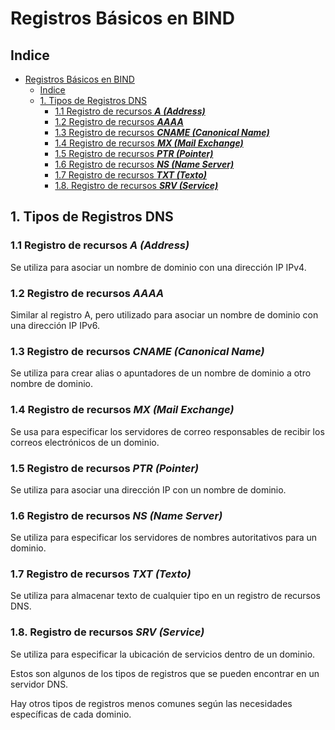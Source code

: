 # Registros Básicos en BIND

## Indice 

- [Registros Básicos en BIND](#registros-básicos-en-bind)
  - [Indice](#indice)
  - [1. Tipos de Registros DNS](#1-tipos-de-registros-dns)
    - [1.1 Registro de recursos ***A (Address)***](#11-registro-de-recursos-a-address)
    - [1.2 Registro de recursos ***AAAA***](#12-registro-de-recursos-aaaa)
    - [1.3 Registro de recursos ***CNAME (Canonical Name)***](#13-registro-de-recursos-cname-canonical-name)
    - [1.4 Registro de recursos ***MX (Mail Exchange)***](#14-registro-de-recursos-mx-mail-exchange)
    - [1.5 Registro de recursos ***PTR (Pointer)***](#15-registro-de-recursos-ptr-pointer)
    - [1.6 Registro de recursos ***NS (Name Server)***](#16-registro-de-recursos-ns-name-server)
    - [1.7 Registro de recursos ***TXT (Texto)***](#17-registro-de-recursos-txt-texto)
    - [1.8. Registro de recursos ***SRV (Service)***](#18-registro-de-recursos-srv-service)


## 1. Tipos de Registros DNS

### 1.1 Registro de recursos ***A (Address)***

Se utiliza para asociar un nombre de dominio con una dirección IP IPv4.

### 1.2 Registro de recursos ***AAAA***

Similar al registro A, pero utilizado para asociar un nombre de dominio con una dirección IP IPv6.

### 1.3 Registro de recursos ***CNAME (Canonical Name)***

Se utiliza para crear alias o apuntadores de un nombre de dominio a otro nombre de dominio.

### 1.4 Registro de recursos ***MX (Mail Exchange)***

Se usa para especificar los servidores de correo responsables de recibir los correos electrónicos de un dominio.

### 1.5 Registro de recursos ***PTR (Pointer)***

Se utiliza para asociar una dirección IP con un nombre de dominio.

### 1.6 Registro de recursos ***NS (Name Server)***

Se utiliza para especificar los servidores de nombres autoritativos para un dominio.

### 1.7 Registro de recursos ***TXT (Texto)***

Se utiliza para almacenar texto de cualquier tipo en un registro de recursos DNS.

### 1.8. Registro de recursos ***SRV (Service)***

Se utiliza para especificar la ubicación de servicios dentro de un dominio.

Estos son algunos de los tipos de registros que se pueden encontrar en un servidor DNS.

Hay otros tipos de registros menos comunes según las necesidades específicas de cada dominio.